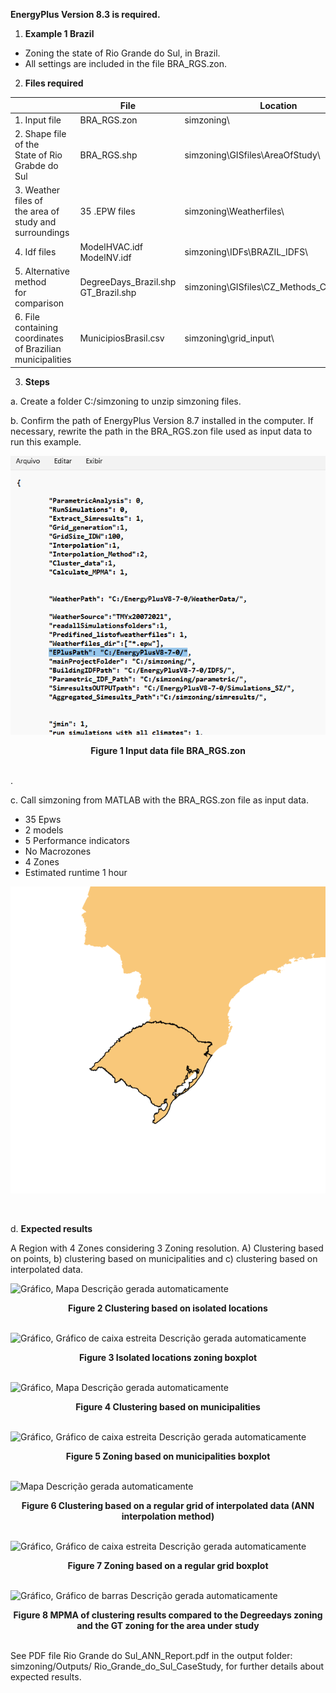 **EnergyPlus Version 8.3 is required.**


1.  **Example 1 Brazil**
* Zoning the state of Rio Grande do Sul, in Brazil.
* All settings are included in the file BRA_RGS.zon.

2.  **Files required**

|                        |   File          |   Location               |
|------------------------|-----------------|--------------------------|
| 1.  Input file         | BRA_RGS.zon     | simzoning\\              |
| 2.  Shape file of the<br>State of Rio Grabde do Sul | BRA_RGS.shp     | simzoning\GISfiles\\AreaOfStudy\\               |
| 3.  Weather files of <br> the area of <br> study and <br> surroundings | 35 .EPW files   | simzoning\\Weatherfiles\\                        |
| 4.  Idf files          | ModelHVAC.idf <br> ModelNV.idf  | simzoning\\IDFs\\BRAZIL_IDFS\\                   |
| 5.  Alternative method <br> for comparison| DegreeDays_Brazil.shp <br> GT_Brazil.shp         | simzoning\\GISfiles\CZ_Methods_Comparison\\     |
| 6.  File containing coordinates <br> of Brazilian <br> municipalities  | MunicipiosBrasil.csv           | simzoning\\grid_input\\              |

3.  **Steps**

a.  Create a folder C:/simzoning to unzip simzoning files.

b.  Confirm the path of EnergyPlus Version 8.7 installed in the
    computer. If necessary, rewrite the path in the BRA_RGS.zon file
    used as input data to run this example.
    
![](./images/media/image1.png)
<center><b>Figure 1 Input data file BRA_RGS.zon </b></center><br></d1>

.

c.  Call simzoning from MATLAB with the BRA_RGS.zon file as input data.
* 35 Epws 
* 2 models 
* 5 Performance indicators
* No Macrozones
* 4 Zones
* Estimated runtime 1 hour
    
 ![](./images/media/image2.png)    
 <d1><center></center><br></d1>   

d.  **Expected results**
    
A Region with 4 Zones considering 3 Zoning resolution. A) Clustering
based on points, b) clustering based on municipalities and c) clustering
based on interpolated data.

![Gráfico, Mapa Descrição gerada
automaticamente](./images/media/image3.png)

<d1><center><b>Figure 2 Clustering based on isolated locations </b></center><br></d1>

![Gráfico, Gráfico de caixa estreita Descrição gerada
automaticamente](./images/media/image4.png)

<d1><center><b>Figure 3 Isolated locations zoning boxplot </b></center><br></d1>

![Gráfico, Mapa Descrição gerada
automaticamente](./images/media/image5.png)

<d1><center><b>Figure 4 Clustering based on municipalities </b></center><br></d1>

![Gráfico, Gráfico de caixa estreita Descrição gerada
automaticamente](./images/media/image6.png)
<d1><center><b>Figure 5 Zoning based on municipalities boxplot </b></center><br></d1>

![Mapa Descrição gerada
automaticamente](./images/media/image7.png)
<d1><center><b>Figure 6 Clustering based on a regular grid of interpolated data (ANN
interpolation method)</b></center><br></d1>


![Gráfico, Gráfico de caixa estreita Descrição gerada
automaticamente](./images/media/image8.png)
<d1><center><b>Figure 7 Zoning based on a regular grid boxplot </b></center><br/></d1>


![Gráfico, Gráfico de barras Descrição gerada
automaticamente](./images/media/image9.png)

<d1><center><b>Figure 8 MPMA of clustering results compared to the Degreedays zoning
and the GT zoning for the area under study </b></center><br></d1>


See PDF file Rio Grande do Sul_ANN_Report.pdf in the output folder:
simzoning/Outputs/ Rio_Grande_do_Sul_CaseStudy, for further details
about expected results.
